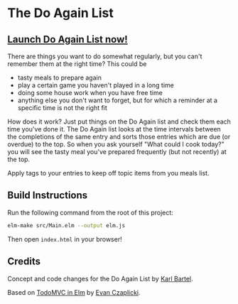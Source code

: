 # The Do Again List

## [Launch Do Again List now!](http://static.karl.berlin/doagain/)

There are things you want to do somewhat regularly, but you can't remember them at the right time? This could be

* tasty meals to prepare again
* play a certain game you haven't played in a long time
* doing some house work when you have free time
* anything else you don't want to forget, but for which a reminder at a specific time is not the right fit

How does it work? Just put things on the Do Again list and check them each time you've done it. The Do Again list looks at the time intervals between the completions of the same entry and sorts those entries which are due (or overdue) to the top. So when you ask yourself "What could I cook today?" you will see the tasty meal you've prepared frequently (but not recently) at the top.

Apply tags to your entries to keep off topic items from you meals list.

## Build Instructions

Run the following command from the root of this project:

```bash
elm-make src/Main.elm --output elm.js
```

Then open `index.html` in your browser!

## Credits

Concept and code changes for the Do Again List by [Karl Bartel](http://karl.berlin).

Based on [TodoMVC in Elm](https://github.com/evancz/elm-todomvc) by [Evan Czaplicki](https://github.com/evancz).
